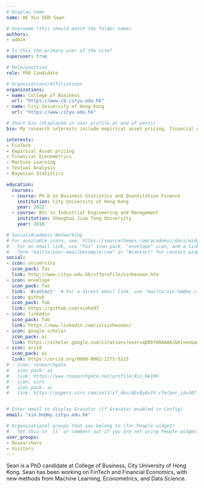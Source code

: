 ```yaml
---
# Display name
name: HE Xin 何欣 Sean

# Username (this should match the folder name)
authors:
- admin

# Is this the primary user of the site?
superuser: true

# Role/position
role: PhD Candidate

# Organizations/Affiliations
organizations:
- name: College of Business
  url: "https://www.cb.cityu.edu.hk"
- name: City University of Hong Kong
  url: "https://www.cityu.edu.hk"

# Short bio (displayed in user profile at end of posts)
bio: My research interests include empirical asset pricing, financial econometrics and machine learning.

interests:
- FinTech
- Empirical Asset pricing
- Financial Econometrics
- Machine Learning
- Textual Analysis
- Bayesian Statistics

education:
  courses:
  - course: Ph.D in Business Statistics and Quantitative Finance
    institution: City University of Hong Kong
    year: 2022
  - course: BSc in Industrial Engineering and Management
    institution: Shanghai Jiao Tong University
    year: 2018

# Social/Academic Networking
# For available icons, see: https://sourcethemes.com/academic/docs/widgets/#icons
#   For an email link, use "fas" icon pack, "envelope" icon, and a link in the
#   form "mailto:your-email@example.com" or "#contact" for contact widget.
social:
- icon: university
  icon_pack: fas
  link: http://www.cityu.edu.hk/stfprofile/xinhesean.htm
- icon: envelope
  icon_pack: fas
  link: '#contact'  # For a direct email link, use "mailto:xin.he@my.cityu.edu.hk".
- icon: github
  icon_pack: fab
  link: https://github.com/xinhe97
- icon: linkedin
  icon_pack: fab
  link: https://www.linkedin.com/in/xinhesean/
- icon: google-scholar
  icon_pack: ai
  link: https://scholar.google.com/citations?user=qD8bY00AAAAJ&hl=en&authuser=2
- icon: orcid
  icon_pack: ai
  link: https://orcid.org/0000-0002-2275-5215
# - icon: researchgate
#   icon_pack: ai
#   link: https://www.researchgate.net/profile/Xin_He100
# - icon: ssrn
#   icon_pack: ai
#   link: https://papers.ssrn.com/sol3/cf_dev/AbsByAuth.cfm?per_id=3071233


# Enter email to display Gravatar (if Gravatar enabled in Config)
email: "xin.he@my.cityu.edu.hk"

# Organizational groups that you belong to (for People widget)
#   Set this to `[]` or comment out if you are not using People widget.  
user_groups:
- Researchers
- Visitors
---
```


Sean is a PhD candidate at College of Business, City University of Hong Kong. Sean has been working on FinTech and Financial Economics, with new methods from Machine Learning, Econometrics, and Data Science.
